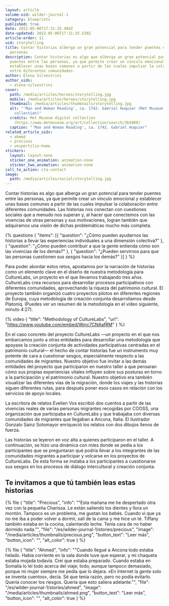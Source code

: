 ```yaml
---
layout: article
volume-uid: wilder-journal-1
category: blueprints
published: true
date: 2022-05-06T17:31:25.494Z
date-updated: 2022-05-06T17:31:25.530Z
article-order: 11
uid: storytelling
title: Contar historias alberga un gran potencial para tender puentes entre las
  personas
description: Contar historias es algo que alberga un gran potencial para tender
  puentes entre las personas, ya que permite crear un vínculo emocional y
  establecer unas bases comunes a partir de las cuales impulsar la colaboración
  entre diferentes comunidades.
author: Elena Silvestrini
author_uids:
  - elena-silvestrini
cover:
  path: /media/articles/heroes/storytelling.jpg
  mobile: /media/articles/heroes/storytelling.jpg
  thumbnail: /media/articles/thumbnails/storytelling.jpg
  alt: "'Man and Woman Reading', ca. 1742. Gabriel Huquier (Met Museum digital
    collection)"
  credits: Met Museum digital collection
    (https://www.metmuseum.org/art/collection/search/364908)
  caption: "'Man and Woman Reading', ca. 1742. Gabriel Huquier"
related_article_uids:
  - ahmed
  - precious
  - vespertilio-homo
stickers:
  layout: layout-none
  sticker_one_animation: animation-none
  sticker_two_animation: animation-none
call_to_action: cta-contact
image:
  path: /media/articles/social/storytelling.jpg
---
```

Contar historias es algo que alberga un gran potencial para tender puentes entre las personas, ya que permite crear un vínculo emocional y establecer unas bases comunes a partir de las cuales impulsar la colaboración entre diferentes comunidades. Las historias nos conectan con cuestiones sociales que a menudo nos superan y, al hacer que conectemos con las vivencias de otras personas y sus motivaciones, logran también que adquiramos una visión de dichas problemáticas mucho más completa.

{% questions { "items": [{ "question": "¿Cómo pueden ayudarnos las historias a llevar las experiencias individuales a una dimensión colectiva?" }, { "question": "¿Cómo pueden contribuir a que la gente entienda cómo son las vivencias de los demás?" }, { "question": "¿Pueden servirnos para que las personas cuestionen sus sesgos hacia los demás?" }] } %}

Para poder abordar estos retos, apostamos por la narración de historias como un elemento clave en el diseño de nuestra metodología para CultureLabs, un proyecto en el que llevamos trabajando tres años. CultureLabs crea recursos para desarrollar procesos participativos con diferentes comunidades, aprovechando la riqueza del patrimonio cultural. El proyecto también organizó cuatro proyectos pilotos en diferentes regiones de Europa, cuya metodología de creación conjunta desarrollamos desde Platoniq. (Puedes ver un resumen de la metodología en el video siguiente, minuto 4:27).

{% video { "title": "Methodology of CultureLabs", "url": "https://www.youtube.com/embed/Wmc7CNAafRM" } %}

En el caso concreto del proyecto CultureLabs —un proyecto en el que nos embarcamos junto a otras entidades para desarrollar una metodología que apoyase la creación conjunta de actividades participativas centradas en el patrimonio cultural— el hecho de contar historias fue un instrumento muy potente de cara a cuestionar sesgos, especialmente respecto a las comunidades de migrantes. Nuestro objetivo fue invitar a las demás entidades del proyecto que participaron en nuestro taller a que pensaran cómo sus propias experiencias vitales influyen sobre sus posturas en torno a la participación y el patrimonio cultural. Nuestro objetivo era también visualizar las diferentes vías de la migración, donde los viajes y las historias siguen diferentes rutas, para después poner esos casos en relación con los servicios de apoyo locales.

La escritora de relatos Evelien Vos escribió dos cuentos a partir de las vivencias reales de varias personas migrantes recogidas por COOSS, una organización que participaba en CultureLabs y que trabajaba con diversas comunidades de migrantes que llegaban a Ancona, Italia. El ilustrador Gonzalo Sainz Sotomayor enriqueció los relatos con dos dibujos llenos de fuerza.

Las historias se leyeron en voz alta a quienes participaron en el taller. A continuación, se hizo una dinámica con roles donde se pedía a los participantes que se preguntaran qué podría llevar a los integrantes de las comunidades migrantes a participar y volcarse en los proyectos de CultureLabs. De esta forma se instaba a los participantes a cuestionarse sus sesgos en los procesos de diálogo intercultural y creación conjunta.

## Te invitamos a que tú también leas estas historias

{% file { "title": "Precious", "info": "\"Esta mañana me he despertado otra vez con la pequeña Charissa. Le están saliendo los dientes y llora un montón. Tampoco es un problema, me gustan los bebés. Cuando vi que ya no me iba a poder volver a dormir, salí de la cama y me hice un té. Tiffany también estaba en la cocina, calentando leche. Tenía cara de no haber dormido nada.\"", "file": "/es/wilder-journal-1/stories/precious", "image": "/media/articles/thumbnails/precious.png", "button_text": "Leer más", "button_icon": "", "alt_color": true } %}

{% file { "title": "Ahmed", "info": "\"Cuando llegué a Ancona todo estaba helado. Había corriente en la sala donde tuve que esperar, y mi chaqueta estaba mojada todavía. Creí que estaba preparado. Cuando estaba en Somalia lo leí todo acerca del viaje; todo, aunque tampoco demasiado, porque mi mujer siempre me pedía que lo dejara. «En Internet la gente solo se inventa cuentos», decía. Sé que tenía razón, pero no podía evitarlo. Quería conocer los riesgos. Quería que esto saliera adelante.\"", "file": "/es/wilder-journal-1/stories/ahmed", "image": "/media/articles/thumbnails/ahmed.png", "button_text": "Leer más", "button_icon": "", "alt_color": true } %}
